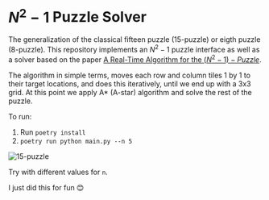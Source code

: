 # $N^2 - 1$ Puzzle Solver

The generalization of the classical fifteen puzzle (15-puzzle) or eigth puzzle (8-puzzle). This repository implements an $N^2 - 1$ puzzle interface as well as a solver based on the paper [A Real-Time Algorithm for the $(N^2 − 1)-Puzzle$](https://ianparberry.com/pubs/saml.pdf).

The algorithm in simple terms, moves each row and column tiles 1 by 1 to their target locations, and does this iteratively, until we end up with a 3x3 grid. At this point we apply A* (A-star) algorithm and solve the rest of the puzzle.


To run:

1. Run `poetry install`
2. `poetry run python main.py --n 5`

![15-puzzle](https://gist.githubusercontent.com/dpalmasan/103d61ae06cfd3e7dee7888b391c1792/raw/02ce9febfa07ad7dcc4e801baa07722d781d6bb2/15-puzzle.gif)


Try with different values for `n`.


I just did this for fun 😊
